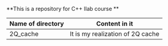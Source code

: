 **This is a repository for C++ Ilab course **


| Name of directory  | Content in it |
| --- | --- |
| 2Q_cache  | It is my realization of 2Q cache  |  
